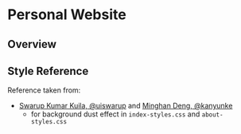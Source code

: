 # Personal Website

## Overview

## Style Reference
Reference taken from:
- [Swarup Kumar Kuila, @uiswarup](https://codepen.io/uiswarup/pen/oNXYNOB) and [Minghan Deng, @kanyunke](https://github.com/kanyunke)
  - for background dust effect in `index-styles.css` and `about-styles.css`